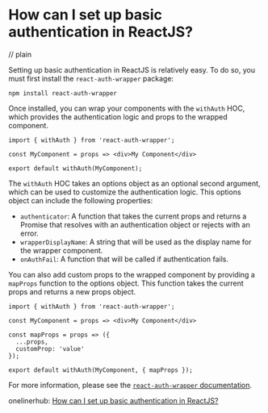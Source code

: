 # How can I set up basic authentication in ReactJS?
// plain

Setting up basic authentication in ReactJS is relatively easy. To do so, you must first install the `react-auth-wrapper` package:

```
npm install react-auth-wrapper
```

Once installed, you can wrap your components with the `withAuth` HOC, which provides the authentication logic and props to the wrapped component.

```
import { withAuth } from 'react-auth-wrapper';

const MyComponent = props => <div>My Component</div>

export default withAuth(MyComponent);
```

The `withAuth` HOC takes an options object as an optional second argument, which can be used to customize the authentication logic. This options object can include the following properties:

* `authenticator`: A function that takes the current props and returns a Promise that resolves with an authentication object or rejects with an error.
* `wrapperDisplayName`: A string that will be used as the display name for the wrapper component.
* `onAuthFail`: A function that will be called if authentication fails.

You can also add custom props to the wrapped component by providing a `mapProps` function to the options object. This function takes the current props and returns a new props object.

```
import { withAuth } from 'react-auth-wrapper';

const MyComponent = props => <div>My Component</div>

const mapProps = props => ({
  ...props,
  customProp: 'value'
});

export default withAuth(MyComponent, { mapProps });
```

For more information, please see the [`react-auth-wrapper` documentation](https://github.com/mjrussell/react-auth-wrapper).

onelinerhub: [How can I set up basic authentication in ReactJS?](https://onelinerhub.com/reactjs/how-can-i-set-up-basic-authentication-in-reactjs)
